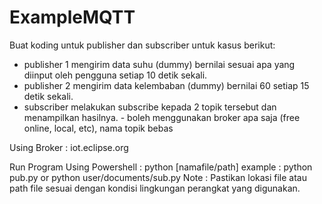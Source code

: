 # ExampleMQTT
Buat koding untuk publisher dan subscriber untuk kasus berikut: 
- publisher 1 mengirim data suhu (dummy) bernilai sesuai apa yang diinput oleh pengguna setiap 10 detik sekali.  
- publisher 2 mengirim data kelembaban (dummy) bernilai 60 setiap 15 detik sekali. 
- subscriber melakukan subscribe kepada 2 topik tersebut dan menampilkan hasilnya. - boleh menggunakan broker apa saja (free online, local, etc), nama topik bebas

Using Broker : iot.eclipse.org

Run Program Using Powershell : python [namafile/path] example : python pub.py or python user/documents/sub.py
Note : Pastikan lokasi file atau path file sesuai dengan kondisi lingkungan perangkat yang digunakan.
